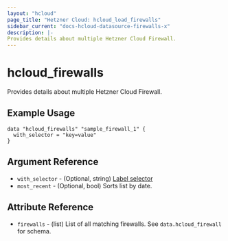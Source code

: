 ```yaml
---
layout: "hcloud"
page_title: "Hetzner Cloud: hcloud_load_firewalls"
sidebar_current: "docs-hcloud-datasource-firewalls-x"
description: |-
Provides details about multiple Hetzner Cloud Firewall.
---
```


# hcloud_firewalls

Provides details about multiple Hetzner Cloud Firewall.

## Example Usage

```hcl
data "hcloud_firewalls" "sample_firewall_1" {
  with_selector = "key=value"
}
```

## Argument Reference

- `with_selector` - (Optional, string) [Label selector](https://docs.hetzner.cloud/#overview-label-selector)
- `most_recent` - (Optional, bool) Sorts list by date.

## Attribute Reference

- `firewalls` - (list) List of all matching firewalls. See `data.hcloud_firewall` for schema.
